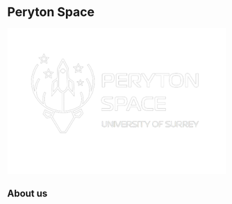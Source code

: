 # Peryton Space

![PerytonSpace_Logo-removebg-preview](/assets/img/PerytonSpace_White.png)


## About us
